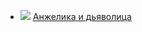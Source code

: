 * ![](/books/love_history/Серж%20Голон/Анжелика%20и%20дьяволица.jpg) [Анжелика и дьяволица](/books/love_history/Серж%20Голон/Анжелика%20и%20дьяволица)